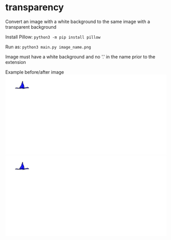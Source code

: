 # transparency


Convert an image with a white background to the same image with a transparent background

Install Pillow:
`python3 -m pip install pillow`

Run as:
`python3 main.py image_name.png`

Image must have a white background and no '.' in the name prior to the extension

Example before/after image
![wizard_hat](wizard_hat.png)
![wizard_hat](wizard_hat_converted.png)
